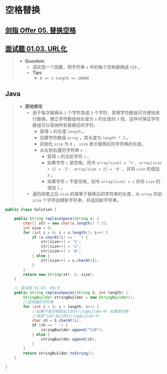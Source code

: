 # 空格替换

## [剑指 Offer 05. 替换空格](https://leetcode.cn/problems/ti-huan-kong-ge-lcof/)

## [面试题 01.03. URL化](https://leetcode.cn/problems/string-to-url-lcci/)

> - **Question**
>   - 请实现一个函数，把字符串 `s` 中的每个空格替换成 `%20` 。
>   - **Tips**
>     - `0 <= s.length <= 10000`

## Java

> - **原地修改**
>   - 由于每次替换从 `1` 个字符变成 `3` 个字符，使用字符数组可方便地进行替换。建立字符数组地长度为 `s` 的长度的 `3` 倍，这样可保证字符数组可以容纳所有替换后的字符。
>     - 获得 `s` 的长度 `length` 。
>     - 创建字符数组 `array` ，其长度为 `length * 3` 。
>     - 初始化 `size` 为 `0` ， `size` 表示替换后的字符串的长度。
>     - 从左到右遍历字符串 `s` ：
>       - 获得 `s` 的当前字符 `c` 。
>       - 如果字符 `c` 是空格，则令 `array[size] = '%', array[size + 1] = '2', array[size + 2] = '0'` ，并将 `size` 的值加 `3` 。
>       - 如果字符 `c` 不是空格，则令 `array[size] = c` 并将 `size` 的值加 `1` 。
>   - 遍历结束之后 `size` 的值等于替换后的字符串的长度，从 `array` 的前 `size` 个字符创建新字符串，并返回新字符串。

```java
public class Solution {

    public String replaceSpace(String s) {
        char[] str = new char[s.length() * 3];
        int size = 0;
        for (int i = 0; i < s.length(); i++) {
            if (s.charAt(i) == ' ') {
                str[size++] = '%';
                str[size++] = '2';
                str[size++] = '0';
            } else {
                str[size++] = s.charAt(i);
            }
        }
        return new String(str, 0, size);
    }

    // 面试题 01.03. URL化
    public String replaceSpaces(String S, int length) {
        StringBuilder stringBuilder = new StringBuilder();
        //逐渐遍历字符串
        for (int i = 0; i < length; i++) {
            //如果不是空格就加入到StringBuilder中，如果是空格
            //就把"%20"加入到StringBuilder中
            char ch = S.charAt(i);
            if (ch == ' ') {
                stringBuilder.append("%20");
            } else {
                stringBuilder.append(ch);
            }
        }
        return stringBuilder.toString();
    }

}
```

